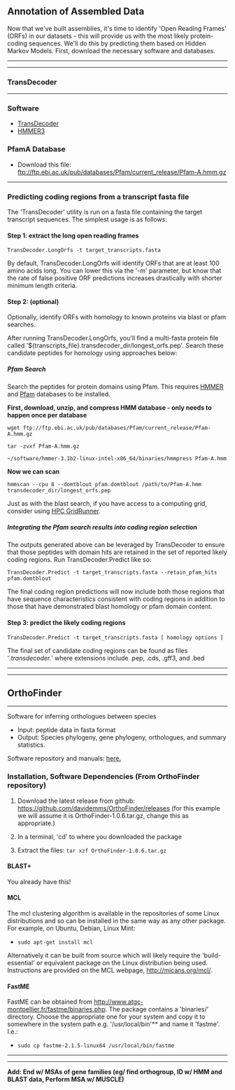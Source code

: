 ## Annotation of Assembled Data
Now that we've built assemblies, it's time to identify 'Open Reading Frames' (ORFs) in our datasets - this will provide us with the most likely protein-coding sequences. We'll do this by predicting them based on Hidden Markov Models. First, download the necessary software and databases. 

----
----

### TransDecoder

----

### Software
- [TransDecoder](https://github.com/TransDecoder/TransDecoder/wiki)
- [HMMER3](http://hmmer.janelia.org)

### PfamA Database
- Download this file: ftp://ftp.ebi.ac.uk/pub/databases/Pfam/current_release/Pfam-A.hmm.gz

----

### Predicting coding regions from a transcript fasta file 

The 'TransDecoder' utility is run on a fasta file containing the target transcript sequences.  The simplest usage is as follows:

#### Step 1: extract the long open reading frames
    
    TransDecoder.LongOrfs -t target_transcripts.fasta

By default, TransDecoder.LongOrfs will identify ORFs that are at least 100 amino acids long. You can lower this via the '-m' parameter, but know that the rate of false positive ORF predictions increases drastically with shorter minimum length criteria.


#### Step 2: (optional)
    
Optionally, identify ORFs with homology to known proteins via blast or pfam searches.

After running TransDecoder.LongOrfs, you'll find a multi-fasta protein file called '${transcripts_file}.transdecoder_dir/longest_orfs.pep'. Search these candidate peptides for homology using approaches below:

##### Pfam Search 

Search the peptides for protein domains using Pfam. This requires [HMMER](http://hmmer.janelia.org) and [Pfam](ftp://ftp.ebi.ac.uk/pub/databases/Pfam/current_release/Pfam-A.hmm.gz) databases to be installed.

**First, download, unzip, and compress HMM database - only needs to happen once per database**

    wget ftp://ftp.ebi.ac.uk/pub/databases/Pfam/current_release/Pfam-A.hmm.gz
    
    tar -zvxf Pfam-A.hmm.gz

    ~/software/hmmer-3.1b2-linux-intel-x86_64/binaries/hmmpress Pfam-A.hmm
    
**Now we can scan**

    hmmscan --cpu 8 --domtblout pfam.domtblout /path/to/Pfam-A.hmm transdecoder_dir/longest_orfs.pep

Just as with the blast search, if you have access to a computing grid, consider using [HPC GridRunner](https://github.com/HpcGridRunner/HpcGridRunner.github.io/releases).

##### Integrating the Pfam search results into coding region selection 

The outputs generated above can be leveraged by TransDecoder to ensure that those peptides with domain hits are retained in the set of reported likely coding regions.  Run TransDecoder.Predict like so:


    TransDecoder.Predict -t target_transcripts.fasta --retain_pfam_hits pfam.domtblout 

The final coding region predictions will now include both those regions that have sequence characteristics consistent with coding regions in addition to those that have demonstrated blast homology or pfam domain content.

#### Step 3: predict the likely coding regions

    TransDecoder.Predict -t target_transcripts.fasta [ homology options ]

The final set of candidate coding regions can be found as files '*.transdecoder.*' where extensions include .pep, .cds, .gff3, and .bed

----
----

## OrthoFinder

----

Software for inferring orthologues between species
  - Input: peptide data in fasta format
  - Output: Species phylogeny, gene phylogeny, orthologues, and summary statistics. 

Software repository and manuals: [here.](https://github.com/davidemms/OrthoFinder)

### Installation, Software Dependencies (From OrthoFinder repository)

1. Download the latest release from github: https://github.com/davidemms/OrthoFinder/releases (for this example we will assume it is OrthoFinder-1.0.6.tar.gz, change this as appropriate.)

2. In a terminal, 'cd' to where you downloaded the package 

3. Extract the files: `tar xzf OrthoFinder-1.0.6.tar.gz`

#### BLAST+
You already have this!

#### MCL
The mcl clustering algorithm is available in the repositories of some Linux distributions and so can be installed in the same way as any other package. For example, on Ubuntu, Debian, Linux Mint:

- `sudo apt-get install mcl`

Alternatively it can be built from source which will likely require the 'build-essential' or equivalent package on the Linux distribution being used. Instructions are provided on the MCL webpage, http://micans.org/mcl/.  

#### FastME
FastME can be obtained from http://www.atgc-montpellier.fr/fastme/binaries.php. The package contains a 'binaries/' directory. Choose the appropriate one for your system and copy it to somewhere in the system path e.g. '/usr/local/bin'** and name it 'fastme'. I.e.:

- `sudo cp fastme-2.1.5-linux64 /usr/local/bin/fastme`

----
----

**Add: End w/ MSAs of gene families (eg/ find orthogroup, ID w/ HMM and BLAST data, Perform MSA w/ MUSCLE)**
